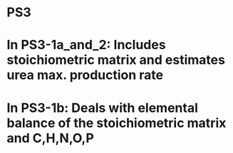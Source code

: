 # PS3
# In PS3-1a_and_2: Includes stoichiometric matrix and estimates urea max. production rate
# In PS3-1b: Deals with elemental balance of the stoichiometric matrix and C,H,N,O,P
